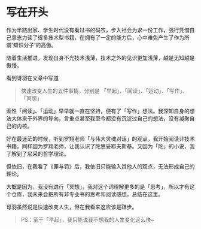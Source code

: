 # 写在开头
作为半路出家、学生时代没有看过书的码农，步入社会为求一份工作，强行凭借自己意志力读了很多技术型书籍，在拥有了一定的能力后，心中难免产生了作为所谓'知识分子'的高傲。

随着生活推进，发现自身不光技术浅薄，技术之外的见识更加浅薄，越是无知越是傲慢。

看到讶羽在文章中写道
> 快速改变人生的五件事情，分别是 「早起」、「阅读」、「运动」、「写作」、「冥想」

索性「阅读」、「运动」早早就一直在坚持，便有了「写作」想法。我深知自身的想法大体来于外界的导向，言重点甚至我至今都没有沉淀过自己的想法，没有凝聚自己的内核。

好在最迷茫的时候，听到罗翔老师「与伟大灵魂对话」的观点，我开始阅读非技术书籍。同样因为罗翔老师，让我认识了陀思妥耶夫斯基。又因为「陀」的小说，我了解到了尼采的哲学理论。

但依旧，在我看了《罪与罚》后，我依旧只能输入其他人的观点，无法形成自己的理论。

大概是因为，我没有进行「冥想」，我对这个词理解更多的是「思考」，所以才有这个仓库，我未来会把所有非专业书的思考和阅读感想，总结在这里。

讶羽虽然说是快速改变人生，但在我看来这应该是跬步。

> PS：至于「早起」，我只能说我不想我的人生变化这么快~
